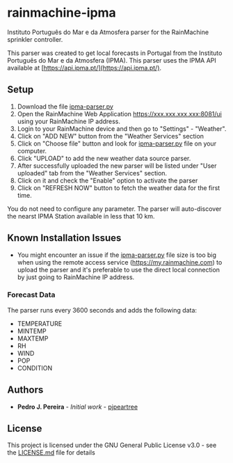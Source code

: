 # rainmachine-ipma
Instituto Português do Mar e da Atmosfera parser for the RainMachine sprinkler controller.

This parser was created to get local forecasts in Portugal from the Instituto Português do Mar e da Atmosfera (IPMA).  This parser uses the IPMA API available at [https://api.ipma.pt/](https://api.ipma.pt/).

## Setup
1. Download the file [ipma-parser.py](https://raw.githubusercontent.com/pjpeartree/rainmachine-ipma/master/ipma-parser.py)
2. Open the RainMachine Web Application https://xxx.xxx.xxx.xxx:8081/ui using your RainMachine IP address.
3. Login to your RainMachine device and then go to "Settings" - "Weather".
4. Click on "ADD NEW" button from the "Weather Services" section
5. Click on "Choose file" button and look for [ipma-parser.py](https://raw.githubusercontent.com/pjpeartree/rainmachine-ipma/master/ipma-parser.py) file on your computer.
6. Click "UPLOAD" to add the new weather data source parser.
7. After successfully uploaded the new parser will be listed under "User uploaded" tab from the "Weather Services" section.
8. Click on it and check the "Enable" option to activate the parser
9. Click on "REFRESH NOW" button to fetch the weather data for the first time.

You do not need to configure any parameter. The parser will auto-discover the nearst IPMA Station available in less that 10 km.

## Known Installation Issues
* You might encounter an issue if the [ipma-parser.py](https://raw.githubusercontent.com/pjpeartree/rainmachine-ipma/master/ipma-parser.py) file size is too big when using the remote access service (https://my.rainmachine.com) to upload the parser and it's preferable to use the direct local connection by just going to RainMachine IP address.
 
### Forecast Data
The parser runs every 3600 seconds and adds the following data:

* TEMPERATURE
* MINTEMP
* MAXTEMP
* RH
* WIND
* POP
* CONDITION

## Authors

* **Pedro J. Pereira** - *Initial work* - [pjpeartree](https://github.com/pjpeartree)


## License

This project is licensed under the GNU General Public License v3.0 - see the [LICENSE.md](LICENSE.md) file for details
